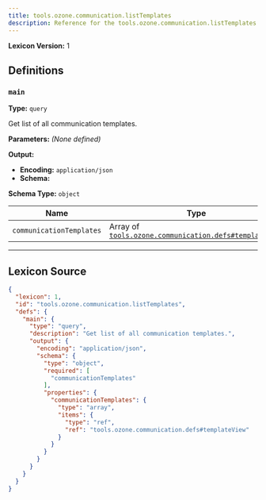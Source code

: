```yaml
---
title: tools.ozone.communication.listTemplates
description: Reference for the tools.ozone.communication.listTemplates lexicon
---
```

**Lexicon Version:** 1

## Definitions

<a name="main"></a>
### `main`

**Type:** `query`

Get list of all communication templates.

**Parameters:** _(None defined)_

**Output:**

- **Encoding:** `application/json`
- **Schema:**

**Schema Type:** `object`

| Name | Type | Req'd  | Description | Constraints |
|------|------|----------|-------------|-------------|
| `communicationTemplates` | Array of [`tools.ozone.communication.defs#templateView`](/lexicons/tools/ozone/communication/tools-ozone-communication-defs#templateview) | ✅  |  |  |

---

## Lexicon Source
```json
{
  "lexicon": 1,
  "id": "tools.ozone.communication.listTemplates",
  "defs": {
    "main": {
      "type": "query",
      "description": "Get list of all communication templates.",
      "output": {
        "encoding": "application/json",
        "schema": {
          "type": "object",
          "required": [
            "communicationTemplates"
          ],
          "properties": {
            "communicationTemplates": {
              "type": "array",
              "items": {
                "type": "ref",
                "ref": "tools.ozone.communication.defs#templateView"
              }
            }
          }
        }
      }
    }
  }
}
```
